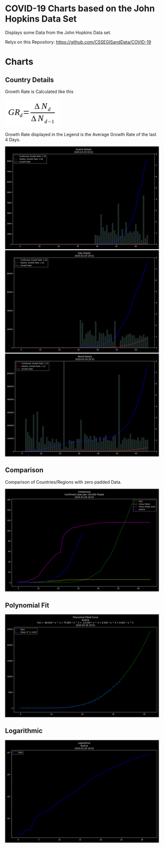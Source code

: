 
COVID-19 Charts based on the John Hopkins Data Set
==================================================

Displays some Data from the John Hopkins Data set.

Relys on this Repository: https://github.com/CSSEGISandData/COVID-19

Charts
======

Country Details
---------------

Growth Rate is Calculated like this

![Growth Rate Formula](static/growth-rate.png)

Growth Rate displayed in the Legend is the Average Growth Rate of the last 4 Days.

![Austria Details](export/austria.png)
![Italy Details](export/italy.png)
![World Details](export/world.png)

Comparison
----------

Comparison of Countries/Regions with zero padded Data.

![Comparison](export/comparison.png)

Polynomial Fit
--------------

![Fitted](export/fitted.png)

Logarithmic
-----------

![Logarithmic](export/logarithmic.png)


